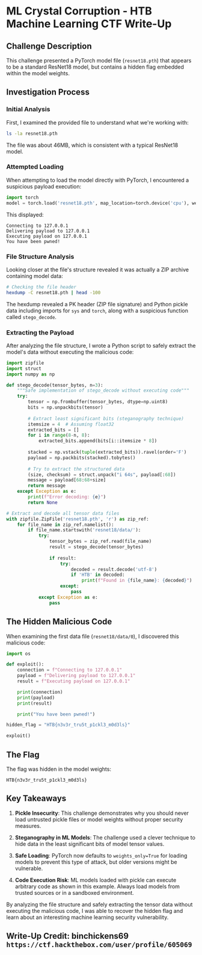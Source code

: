 # ML Crystal Corruption - HTB Machine Learning CTF Write-Up

## Challenge Description
This challenge presented a PyTorch model file (`resnet18.pth`) that appears to be a standard ResNet18 model, but contains a hidden flag embedded within the model weights.

## Investigation Process

### Initial Analysis
First, I examined the provided file to understand what we're working with:

```bash
ls -la resnet18.pth
```

The file was about 46MB, which is consistent with a typical ResNet18 model.

### Attempted Loading
When attempting to load the model directly with PyTorch, I encountered a suspicious payload execution:

```python
import torch
model = torch.load('resnet18.pth', map_location=torch.device('cpu'), weights_only=False)
```

This displayed:
```
Connecting to 127.0.0.1
Delivering payload to 127.0.0.1
Executing payload on 127.0.0.1
You have been pwned!
```

### File Structure Analysis
Looking closer at the file's structure revealed it was actually a ZIP archive containing model data:

```bash
# Checking the file header
hexdump -C resnet18.pth | head -100
```

The hexdump revealed a PK header (ZIP file signature) and Python pickle data including imports for `sys` and `torch`, along with a suspicious function called `stego_decode`.

### Extracting the Payload
After analyzing the file structure, I wrote a Python script to safely extract the model's data without executing the malicious code:

```python
import zipfile
import struct
import numpy as np

def stego_decode(tensor_bytes, n=3):
    """Safe implementation of stego_decode without executing code"""
    try:
        tensor = np.frombuffer(tensor_bytes, dtype=np.uint8)
        bits = np.unpackbits(tensor)
        
        # Extract least significant bits (steganography technique)
        itemsize = 4  # Assuming float32
        extracted_bits = []
        for i in range(8-n, 8):
            extracted_bits.append(bits[i::itemsize * 8])
        
        stacked = np.vstack(tuple(extracted_bits)).ravel(order='F')
        payload = np.packbits(stacked).tobytes()
        
        # Try to extract the structured data
        (size, checksum) = struct.unpack("i 64s", payload[:68])
        message = payload[68:68+size]
        return message
    except Exception as e:
        print(f"Error decoding: {e}")
        return None

# Extract and decode all tensor data files
with zipfile.ZipFile('resnet18.pth', 'r') as zip_ref:
    for file_name in zip_ref.namelist():
        if file_name.startswith('resnet18/data/'):
            try:
                tensor_bytes = zip_ref.read(file_name)
                result = stego_decode(tensor_bytes)
                
                if result:
                    try:
                        decoded = result.decode('utf-8')
                        if 'HTB' in decoded:
                            print(f"Found in {file_name}: {decoded}")
                    except:
                        pass
            except Exception as e:
                pass
```

## The Hidden Malicious Code

When examining the first data file (`resnet18/data/0`), I discovered this malicious code:

```python
import os

def exploit():
    connection = f"Connecting to 127.0.0.1"
    payload = f"Delivering payload to 127.0.0.1"
    result = f"Executing payload on 127.0.0.1"

    print(connection)
    print(payload)
    print(result)

    print("You have been pwned!")

hidden_flag = "HTB{n3v3r_tru5t_p1ckl3_m0d3ls}"

exploit()
```

## The Flag

The flag was hidden in the model weights:

```
HTB{n3v3r_tru5t_p1ckl3_m0d3ls}
```

## Key Takeaways

1. **Pickle Insecurity**: This challenge demonstrates why you should never load untrusted pickle files or model weights without proper security measures.

2. **Steganography in ML Models**: The challenge used a clever technique to hide data in the least significant bits of model tensor values.

3. **Safe Loading**: PyTorch now defaults to `weights_only=True` for loading models to prevent this type of attack, but older versions might be vulnerable.

4. **Code Execution Risk**: ML models loaded with pickle can execute arbitrary code as shown in this example. Always load models from trusted sources or in a sandboxed environment.

By analyzing the file structure and safely extracting the tensor data without executing the malicious code, I was able to recover the hidden flag and learn about an interesting machine learning security vulnerability.

## Write-Up Credit: binchickens69 ```https://ctf.hackthebox.com/user/profile/605069```